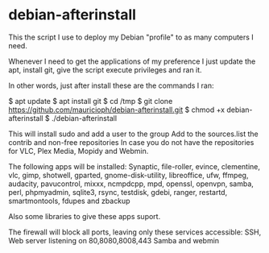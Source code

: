# debian-afterinstall

This the script I use to deploy my Debian "profile" to as many computers I need.

Whenever I need to get the applications of my preference I just update the apt, install git, give the script execute privileges and ran it.

In other words, just after install these are the commands I ran:

$ apt update
$ apt install git
$ cd /tmp
$ git clone https://github.com/mauricioph/debian-afterinstall.git
$ chmod +x debian-afterinstall
$ ./debian-afterinstall

This will install sudo and add a user to the group
Add to the sources.list the contrib and non-free repositories
In case you do not have the repositories for VLC, Plex Media, Mopidy and Webmin.

The following apps will be installed:
Synaptic, file-roller, evince, clementine, vlc, gimp, shotwell, gparted, gnome-disk-utility, libreoffice, ufw, ffmpeg, audacity, pavucontrol, mixxx, ncmpdcpp, mpd, openssl, openvpn, samba, perl, phpmyadmin, sqlite3, rsync, testdisk, gdebi, ranger, restartd, smartmontools, fdupes and zbackup

Also some libraries to give these apps suport.

The firewall will block all ports, leaving only these services accessible:
SSH, Web server listening on 80,8080,8008,443
Samba and webmin
